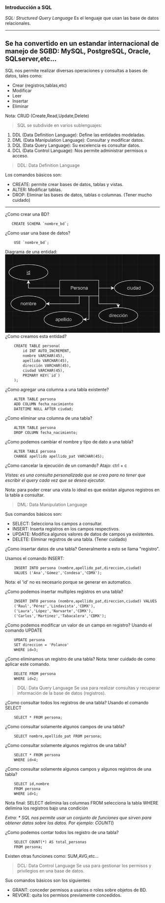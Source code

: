 ### Introducción a SQL

*SQL: Structured Query Language*
Es el lenguaje que usan las base de datos relacionales.

---
Se ha convertido en un estandar internacional
de manejo de SGBD: MySQL, PostgreSQL, Oracle, SQLserver,etc...
---

SQL nos permite realizar diversas operaciones y consultas
a bases de datos, tales como:
* Crear (registros,tablas,etc)
* Modificar
* Leer
* Insertar
* Eliminar

Nota: CRUD (Create,Read,Update,Delete)

> SQL se subdivide en varios sublenguajes:
1. DDL (Data Definition Language): Define las entidades modeladas.
2. DML (Data Manipulation Language): Consultar y modificar datos.
3. DQL (Data Query Language): Su excelencia es consultar datos.
4. DCL (Data Control Language): Nos permite administrar permisos o acceso.

> DDL: Data Definition Language

Los comandos básicos son:
* CREATE: permite crear bases de datos, tablas y vistas.
* ALTER: Modificar tablas.
* DROP: Eliminar las bases de datos, tablas o columnas. (Tener mucho cuidado)
---

¿Como crear una BD?
```
   CREATE SCHEMA `nombre_bd`;  
```

¿Como usar una base de datos?
```
    USE `nombre_bd`;
```

Diagrama de una entidad:
![entidad_persona](entidad_persona.png)
¿Como creamos esta entidad?
```
    CREATE TABLE persona(
        id INT AUTO_INCREMENT,
        nombre VARCHAR(45),
        apellido VARCHAR(45),
        dirección VARCHAR(45),
        ciudad VARCHAR(45),
        PRIMARY KEY(`id`)
    );
```

¿Como agregar una columna a una tabla existente?
```
    ALTER TABLE persona
    ADD COLUMN fecha_nacimiento
    DATETIME NULL AFTER ciudad;
```

¿Como eliminar una columna de una tabla?
```
    ALTER TABLE persona
    DROP COLUMN fecha_nacimiento;
```

¿Como podemos cambiar el nombre y tipo de dato a una tabla?
```
    ALTER TABLE persona
    CHANGE apellido apellido_pat VARCHAR(45);
```

¿Como cancelar la ejecución de un comando?
Atajo: ctrl + c

*Vistas: es una consulta personalizada que se 
crea para no tener que escribir el query cada
vez que se desea ejecutar.*

Nota: para poder crear una vista lo ideal es que
existan algunos registros en la tabla a consultar.

> DML: Data Manipulation Language

Sus comandos básicos son: 
* SELECT: Selecciona los campos a consultar.
* INSERT: Inserta registros en los campos respectivos.
* UPDATE: Modifica algunos valores de datos de campos ya existentes.
* DELETE: Eliminar registros de una tabla. (Tener cuidado)

¿Como insertar datos de una tabla?
Generalmente a esto se llama "registro".

Usamos el comando INSERT:
```
    INSERT INTO persona (nombre,apellido_pat,direccion,ciudad)
    VALUES ('Ana','Gómez','Condesa','CDMX');
```
Nota: el 'id' no es necesario porque se generar en automatico.

¿Como podemos insertar multiples registros en una tabla?
```
    INSERT INTO persona (nombre,apellido_pat,direccion,ciudad) VALUES 
    ('Raul','Pérez','Lindavista','CDMX'),
    ('Laura','López','Narvarte','CDMX'),
    ('Carlos','Martinez','Tabacalera','CDMX');
```

¿Como podemos modificar un valor de un campo en registro?
Usando el comando UPDATE
```
    UPDATE persona 
    SET direccion = 'Polanco' 
    WHERE id=3;
```

¿Como eliminamos un registro de una tabla?
Nota: tener cuidado de como aplicar este comando.
```
    DELETE FROM persona
    WHERE id=2;
```

> DQL: Data Query Language
Se usa para realizar consultas y recuperar información
de la base de datos (registros). 

¿Como consultar todos los registros de una tabla?
Usando el comando SELECT
```
    SELECT * FROM persona;
```

¿Como consultar solamente algunos campos de una tabla?
```
    SELECT nombre,apellido_pat FROM persona;
```

¿Como consultar solamente algunos registros de una tabla?
```
    SELECT * FROM persona
    WHERE id<4;
```

¿Como consultar solamente algunos campos y algunos registros de una tabla?
```
    SELECT id,nombre
    FROM persona
    WHERE id>1;
```

Nota final:
SELECT delimina las columnas
FROM selecciona la tabla
WHERE delimina los registros bajo una condición

*Extra: * SQL nos permite usar un conjunto de funciones que sirven para 
obtener datos sobre los datos. Por ejemplo: COUNT(*)

¿Como podemos contar todos los registro de una tabla?
```
    SELECT COUNT(*) AS total_personas
    FROM persona;
```
Existen otras funciones como: SUM,AVG,etc...

> DCL: Data Control Language
Se usa para gestionar los permisos y privilegios
en una base de datos.

Sus comandos básicos son los siguientes:
* GRANT: conceder permisos a usarios o roles sobre objetos de BD.
* REVOKE: quita los permisos previamente concedidos.